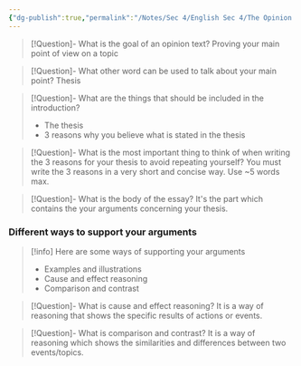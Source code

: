 ```yaml
---
{"dg-publish":true,"permalink":"/Notes/Sec 4/English Sec 4/The Opinion Text/"}
---
```



>[!Question]- What is the goal of an opinion text?
>Proving your main point of view on a topic

>[!Question]- What other word can be used to talk about your main point?
>Thesis


>[!Question]- What are the things that should be included in the introduction?
>- The thesis
>- 3 reasons why you believe what is stated in the thesis

>[!Question]- What is the most important thing to think of when writing the 3 reasons for your thesis to avoid repeating yourself?
>You must write the 3 reasons in a very short and concise way. Use ~5 words max.

>[!Question]- What is the body of the essay?
>It's the part which contains the your arguments concerning your thesis.


### Different ways to support your arguments

>[!info] Here are some ways of supporting your arguments
>- Examples and illustrations
>- Cause and effect reasoning
>- Comparison and contrast

>[!Question]- What is cause and effect reasoning?
>It is a way of reasoning that shows the specific results of actions or events.

>[!Question]- What is comparison and contrast?
>It is a way of reasoning which shows the similarities and differences between two events/topics.

